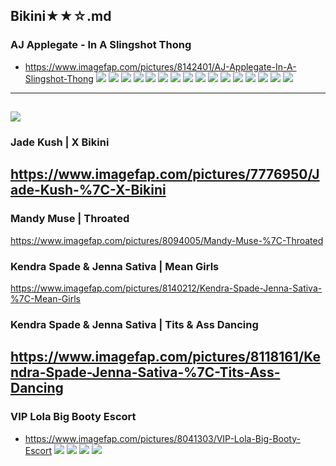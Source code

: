 ## Bikini★★☆.md
### AJ Applegate - In A Slingshot Thong
- https://www.imagefap.com/pictures/8142401/AJ-Applegate-In-A-Slingshot-Thong
![](https://x.imagefapusercontent.com/u/Grodrigu3ss/8142401/870681520/tgo0147-ajapplegate-002.jpg)
![](https://x.imagefapusercontent.com/u/Grodrigu3ss/8142401/482865728/tgo0147-ajapplegate-003.jpg)
![](https://x.imagefapusercontent.com/u/Grodrigu3ss/8142401/596115696/tgo0147-ajapplegate-007.jpg)
![](https://x.imagefapusercontent.com/u/Grodrigu3ss/8142401/161098296/tgo0147-ajapplegate-010.jpg)
![](https://x.imagefapusercontent.com/u/Grodrigu3ss/8142401/742999125/tgo0147-ajapplegate-018.jpg)
![](https://x.imagefapusercontent.com/u/Grodrigu3ss/8142401/1208274849/tgo0147-ajapplegate-020.jpg)
![](https://x.imagefapusercontent.com/u/Grodrigu3ss/8142401/949387513/tgo0147-ajapplegate-025.jpg)
![](https://x.imagefapusercontent.com/u/Grodrigu3ss/8142401/1579086168/tgo0147-ajapplegate-034.jpg)
![](https://x.imagefapusercontent.com/u/Grodrigu3ss/8142401/784877465/tgo0147-ajapplegate-035.jpg)
![](https://x.imagefapusercontent.com/u/Grodrigu3ss/8142401/259293393/tgo0147-ajapplegate-041.jpg)
![](https://x.imagefapusercontent.com/u/Grodrigu3ss/8142401/505089354/tgo0147-ajapplegate-042.jpg)
![](https://x.imagefapusercontent.com/u/Grodrigu3ss/8142401/783374629/tgo0147-ajapplegate-050.jpg)
![](https://x.imagefapusercontent.com/u/Grodrigu3ss/8142401/130698520/tgo0147-ajapplegate-057.jpg)
![](https://x.imagefapusercontent.com/u/Grodrigu3ss/8142401/232851859/tgo0147-ajapplegate-100.jpg)
![](https://x.imagefapusercontent.com/u/Grodrigu3ss/8142401/1197442192/tgo0147-ajapplegate-102.jpg)
![](https://x.imagefapusercontent.com/u/Grodrigu3ss/8142401/949272791/tgo0147-ajapplegate-107.jpg)
---
![](https://x.imagefapusercontent.com/u/Pussybanger75/8116558/2085480741/mandy-31-of-58.jpeg)
---
### Jade Kush | X Bikini
https://www.imagefap.com/pictures/7776950/Jade-Kush-%7C-X-Bikini
![]()
![]()
![]()
![]()
![]()
![]()
![]()
![]()
![]()
---
### Mandy Muse | Throated
https://www.imagefap.com/pictures/8094005/Mandy-Muse-%7C-Throated
### Kendra Spade & Jenna Sativa | Mean Girls
https://www.imagefap.com/pictures/8140212/Kendra-Spade-Jenna-Sativa-%7C-Mean-Girls
### Kendra Spade & Jenna Sativa | Tits & Ass Dancing
https://www.imagefap.com/pictures/8118161/Kendra-Spade-Jenna-Sativa-%7C-Tits-Ass-Dancing
---
### VIP Lola Big Booty Escort
- https://www.imagefap.com/pictures/8041303/VIP-Lola-Big-Booty-Escort
![](https://x.imagefapusercontent.com/u/mcpoptart/8041303/768393502/6be9f2ce-6773-4cbe-9a45-a5e566b0b6dd-profile-1.jpg)
![](https://x.imagefapusercontent.com/u/mcpoptart/8041303/1333846669/ad1f753d-405e-4300-8cec-54f8b95f9281-profile.jpg)
![](https://x.imagefapusercontent.com/u/mcpoptart/8041303/363863542/d10d34de-c304-4a36-9a5f-e5edb36f0418-profile.jpg)
![](https://x.imagefapusercontent.com/u/mcpoptart/8041303/1475979494/fea72473-2a94-4858-b845-d3fe40793f8a-profile.jpg)
